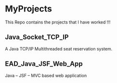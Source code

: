 # MyProjects
This Repo contains the projects that I have worked !!!

## Java_Socket_TCP_IP
A Java TCP/IP Multithreaded seat reservation system.

## EAD_Java_JSF_Web_App
Java – JSF – MVC based web application
 
